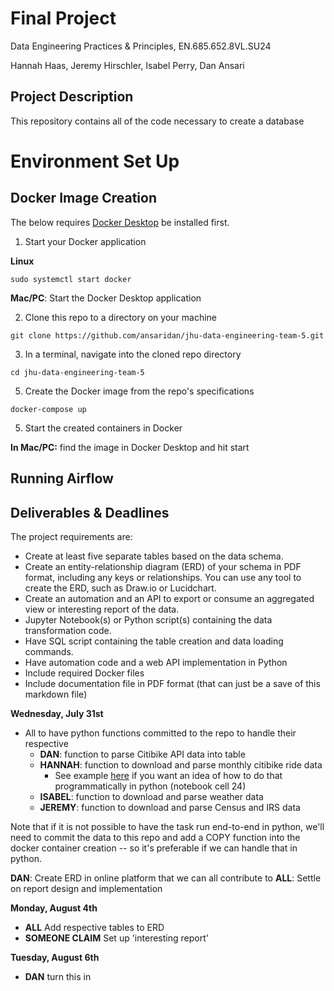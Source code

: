 # Final Project
Data Engineering Practices & Principles, EN.685.652.8VL.SU24

Hannah Haas, Jeremy Hirschler, Isabel Perry, Dan Ansari

## Project Description
This repository contains all of the code necessary to create a database 

# Environment Set Up

## Docker Image Creation
The below requires [Docker Desktop](https://www.docker.com/products/docker-desktop/) be installed first.

1. Start your Docker application

**Linux**
```
sudo systemctl start docker
```
**Mac/PC**: Start the Docker Desktop application

2. Clone this repo to a directory on your machine

```
git clone https://github.com/ansaridan/jhu-data-engineering-team-5.git
```

3. In a terminal, navigate into the cloned repo directory

```
cd jhu-data-engineering-team-5
```

5.  Create the Docker image from the repo's specifications

```
docker-compose up
```
5.   Start the created containers in Docker

**In Mac/PC:** find the image in Docker Desktop and hit start

## Running Airflow


## Deliverables & Deadlines

The project requirements are:
- Create at least five separate tables based on the data schema.
- Create an entity-relationship diagram (ERD) of your schema in PDF format, including any
keys or relationships. You can use any tool to create the ERD, such as Draw.io or Lucidchart.
- Create an automation and an API to export or consume an aggregated view or interesting report of the data. 
- Jupyter Notebook(s) or Python script(s) containing the data transformation
code.
- Have SQL script containing the table creation and data loading commands.
- Have automation code and a web API implementation in Python
- Include required Docker files
- Include documentation file in PDF format (that can just be a save of this markdown file)

**Wednesday, July 31st**
- All to have python functions committed to the repo to handle their respective
  - **DAN**: function to parse Citibike API data into table
  - **HANNAH**: function to download and parse monthly citibike ride data
    - See example [here](https://github.com/dfansari/235labs-flask/blob/master/labsAppFramework/citibike/etl.ipynb) if you want an idea of how to do that programmatically in python (notebook cell 24)
  - **ISABEL**: function to download and parse weather data
  - **JEREMY**: function to download and parse Census and IRS data

Note that if it is not possible to have the task run end-to-end in python, we'll need to commit the data to this repo and add a COPY function into the docker container creation -- so it's preferable if we can handle that in python.

**DAN**: Create ERD in online platform that we can all contribute to
**ALL**: Settle on report design and implementation

**Monday, August 4th**
- **ALL** Add respective tables to ERD
- **SOMEONE CLAIM** Set up 'interesting report'

**Tuesday, August 6th**
- **DAN** turn this in
